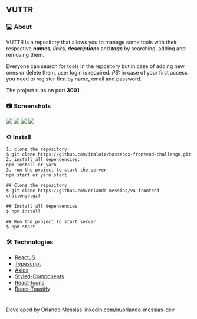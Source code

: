 ## VUTTR

### :computer: About

VUTTR is a repository that allows you to manage some tools with their respective ***names, links, descriptions*** and ***tags*** by searching, adding and removing them.

Everyone can search for tools in the repository but in case of adding new ones or delete them, user login is required. *PS:* in case of your first access, you need to register first by name, email and password.

The project runs on port **3001**.

### :camera: Screenshots
![](/images/home.png)
![](/images/newtool.png)
![](/images/register.png)
![](/images/search.png)


### :gear: Install
```
1. clone the repository:
$ git clone https://github.com/italoiz/bossabox-frontend-challenge.git
2. install all dependencies:
npm install or yarn
3. run the project to start the server
npm start or yarn start

## Clone the repository
$ git clone https://github.com/orlando-messias/v4-frontend-challenge.git

## Install all dependencies
$ npm install

## Run the project to start server
$ npm start
```

### :hammer_and_wrench: Technologies
- [ReactJS](https://reactjs.org)
- [Typescript](https://www.typescriptlang.org)
- [Axios](https://github.com/axios/axios)
- [Styled-Components](https://www.styled-components.com)
- [React-Icons](https://react-icons.netlify.com)
- [React-Toastify](https://fkhadra.github.io/react-toastify)

#
Developed by Orlando Messias [linkedin.com/in/orlando-messias-dev](https://www.linkedin.com/in/orlando-messias-dev)

